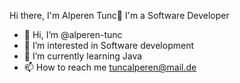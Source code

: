 Hi there, I'm Alperen Tunc👋
I'm a Software Developer
- 👋 Hi, I’m @alperen-tunc
- 👀 I’m interested in Software development
- 🌱 I’m currently learning Java
- 📫 How to reach me tuncalperen@mail.de

